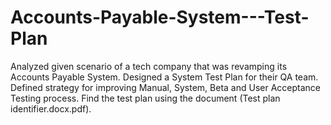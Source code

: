 # Accounts-Payable-System---Test-Plan
Analyzed given scenario of a tech company that was revamping its Accounts Payable System. Designed a System Test Plan for their QA team. Defined strategy for improving Manual, System, Beta and User Acceptance Testing process.
Find the test plan using the document (Test plan identifier.docx.pdf).
